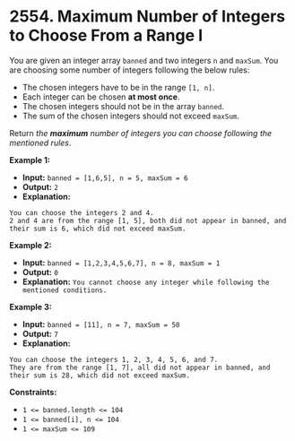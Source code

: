 # 2554. Maximum Number of Integers to Choose From a Range I

You are given an integer array `banned` and two integers `n` and `maxSum`. You are choosing some number of integers following the below rules:

*   The chosen integers have to be in the range `[1, n]`.
*   Each integer can be chosen **at most once**.
*   The chosen integers should not be in the array `banned`.
*   The sum of the chosen integers should not exceed `maxSum`.

Return _the **maximum** number of integers you can choose following the mentioned rules_.

**Example 1:**

* **Input:** `banned = [1,6,5], n = 5, maxSum = 6`
* **Output:** `2`
* **Explanation:**
```
You can choose the integers 2 and 4.
2 and 4 are from the range [1, 5], both did not appear in banned, and their sum is 6, which did not exceed maxSum.
```

**Example 2:**

* **Input:** `banned = [1,2,3,4,5,6,7], n = 8, maxSum = 1`
* **Output:** `0`
* **Explanation:** `You cannot choose any integer while following the mentioned conditions.`

**Example 3:**

* **Input:** `banned = [11], n = 7, maxSum = 50`
* **Output:** `7`
* **Explanation:**
```
You can choose the integers 1, 2, 3, 4, 5, 6, and 7.
They are from the range [1, 7], all did not appear in banned, and their sum is 28, which did not exceed maxSum.
```

**Constraints:**

*   `1 <= banned.length <= 104`
*   `1 <= banned[i], n <= 104`
*   `1 <= maxSum <= 109`

